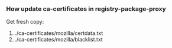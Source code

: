 ### How update ca-certificates in registry-package-proxy
Get fresh copy:
1. ./ca-certificates/mozilla/certdata.txt
2. ./ca-certificates/mozilla/blacklist.txt
